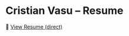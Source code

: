 # Cristian Vasu – Resume

📄 [View Resume (direct)](https://github.com/cvasu33/resume/raw/main/Cristian_Vasu_Resume.pdf)
